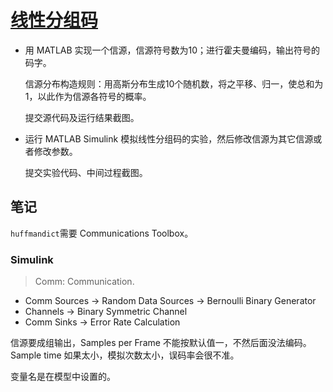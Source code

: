 # [线性分组码](https://lexue.bit.edu.cn/course/view.php?id=12272)

- 用 MATLAB 实现一个信源，信源符号数为10；进行霍夫曼编码，输出符号的码字。

  信源分布构造规则：用高斯分布生成10个随机数，将之平移、归一，使总和为1，以此作为信源各符号的概率。

  提交源代码及运行结果截图。

- 运行 MATLAB Simulink 模拟线性分组码的实验，然后修改信源为其它信源或者修改参数。

  提交实验代码、中间过程截图。

## 笔记

`huffmandict`需要 Communications Toolbox。

### Simulink

> Comm: Communication.

- Comm Sources → Random Data Sources → Bernoulli Binary Generator
- Channels → Binary Symmetric Channel
- Comm Sinks → Error Rate Calculation

信源要成组输出，Samples per Frame 不能按默认值一，不然后面没法编码。Sample time 如果太小，模拟次数太小，误码率会很不准。

变量名是在模型中设置的。
